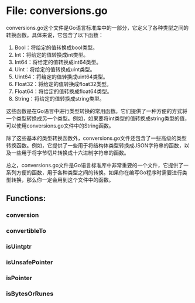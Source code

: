# File: conversions.go

conversions.go这个文件是Go语言标准库中的一部分，它定义了各种类型之间的转换函数。具体来说，它包含了以下函数：

1. Bool：将给定的值转换成bool类型。
2. Int：将给定的值转换成int类型。
3. Int64：将给定的值转换成int64类型。
4. Uint：将给定的值转换成uint类型。
5. Uint64：将给定的值转换成uint64类型。
6. Float32：将给定的值转换成float32类型。
7. Float64：将给定的值转换成float64类型。
8. String：将给定的值转换成string类型。

这些函数是在Go语言中进行类型转换的常用函数。它们提供了一种方便的方式将一个类型转换成另一个类型。例如，如果要将int类型的值转换成string类型的值，可以使用conversions.go文件中的String函数。

除了这些基本的类型转换函数外，conversions.go文件还包含了一些高级的类型转换函数。例如，它提供了一些用于将结构体类型转换成JSON字符串的函数，以及一些用于将字节切片转换成十六进制字符串的函数。

总之，conversions.go文件是Go语言标准库中非常重要的一个文件，它提供了一系列方便的函数，用于各种类型之间的转换。如果你在编写Go程序时需要进行类型转换，那么你一定会用到这个文件中的函数。

## Functions:

### conversion





### convertibleTo





### isUintptr





### isUnsafePointer





### isPointer





### isBytesOrRunes





